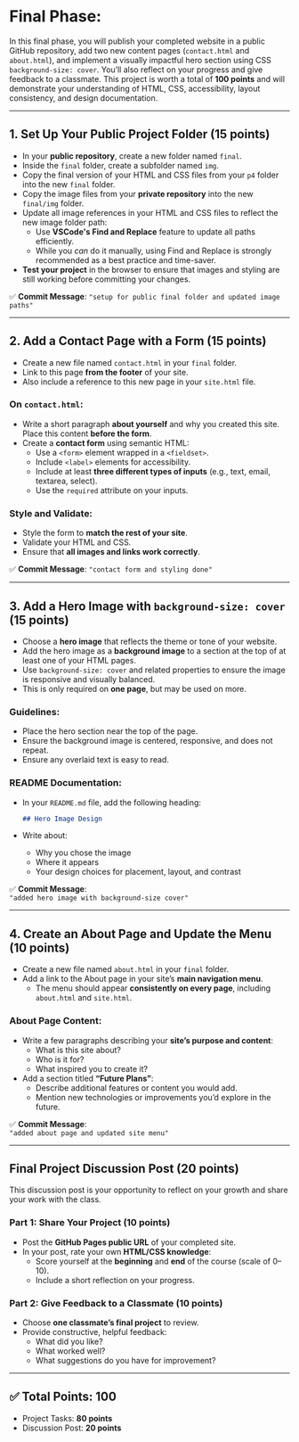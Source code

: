 
# Final Phase: 

In this final phase, you will publish your completed website in a public GitHub repository, add two new content pages (`contact.html` and `about.html`), and implement a visually impactful hero section using CSS `background-size: cover`. You’ll also reflect on your progress and give feedback to a classmate. This project is worth a total of **100 points** and will demonstrate your understanding of HTML, CSS, accessibility, layout consistency, and design documentation.

---

## 1. Set Up Your Public Project Folder (15 points)

- In your **public repository**, create a new folder named `final`.  
- Inside the `final` folder, create a subfolder named `img`.
- Copy the final version of your HTML and CSS files from your `p4` folder into the new `final` folder.
- Copy the image files from your **private repository** into the new `final/img` folder.
- Update all image references in your HTML and CSS files to reflect the new image folder path:
  - Use **VSCode's Find and Replace** feature to update all paths efficiently.
  - While you *can* do it manually, using Find and Replace is strongly recommended as a best practice and time-saver.
- **Test your project** in the browser to ensure that images and styling are still working before committing your changes.

✅ **Commit Message**:  `"setup for public final folder and updated image paths"`

---

## 2. Add a Contact Page with a Form (15 points)

- Create a new file named `contact.html` in your `final` folder.
- Link to this page **from the footer** of your site.
- Also include a reference to this new page in your `site.html` file.

### On `contact.html`:
- Write a short paragraph **about yourself** and why you created this site. Place this content **before the form**.
- Create a **contact form** using semantic HTML:
  - Use a `<form>` element wrapped in a `<fieldset>`.
  - Include `<label>` elements for accessibility.
  - Include at least **three different types of inputs** (e.g., text, email, textarea, select).
  - Use the `required` attribute on your inputs.

### Style and Validate:
- Style the form to **match the rest of your site**.
- Validate your HTML and CSS.
- Ensure that **all images and links work correctly**.

✅ **Commit Message**:  `"contact form and styling done"`

---

## 3. Add a Hero Image with `background-size: cover` (15 points)

- Choose a **hero image** that reflects the theme or tone of your website.
- Add the hero image as a **background image** to a section at the top of at least one of your HTML pages.
- Use `background-size: cover` and related properties to ensure the image is responsive and visually balanced.
- This is only required on **one page**, but may be used on more.

### Guidelines:
- Place the hero section near the top of the page.
- Ensure the background image is centered, responsive, and does not repeat.
- Ensure any overlaid text is easy to read.

### README Documentation:
- In your `README.md` file, add the following heading:

  ```markdown
  ## Hero Image Design
  ```

- Write about:
  - Why you chose the image
  - Where it appears
  - Your design choices for placement, layout, and contrast

✅ **Commit Message**:  
`"added hero image with background-size cover"`

---

## 4. Create an About Page and Update the Menu (10 points)

- Create a new file named `about.html` in your `final` folder.
- Add a link to the About page in your site’s **main navigation menu**.
  - The menu should appear **consistently on every page**, including `about.html` and `site.html`.

### About Page Content:
- Write a few paragraphs describing your **site’s purpose and content**:
  - What is this site about?
  - Who is it for?
  - What inspired you to create it?
- Add a section titled **“Future Plans”**:
  - Describe additional features or content you would add.
  - Mention new technologies or improvements you’d explore in the future.

✅ **Commit Message**:  
`"added about page and updated site menu"`

---

## Final Project Discussion Post (20 points)

This discussion post is your opportunity to reflect on your growth and share your work with the class.

### Part 1: Share Your Project (10 points)
- Post the **GitHub Pages public URL** of your completed site.
- In your post, rate your own **HTML/CSS knowledge**:
  - Score yourself at the **beginning** and **end** of the course (scale of 0–10).
  - Include a short reflection on your progress.

### Part 2: Give Feedback to a Classmate (10 points)
- Choose **one classmate’s final project** to review.
- Provide constructive, helpful feedback:
  - What did you like?
  - What worked well?
  - What suggestions do you have for improvement?

---

## ✅ Total Points: 100

- Project Tasks: **80 points**
- Discussion Post: **20 points**
